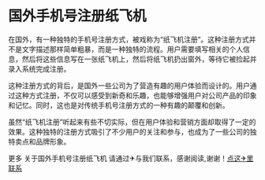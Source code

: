 # 国外手机号注册纸飞机

在国外，有一种独特的手机号注册方式，被戏称为“纸飞机注册”。这种注册方式并不是文字描述那样简单粗暴，而是一种独特的流程。用户需要填写相关的个人信息，然后将这些信息写在一张纸飞机上，然后将纸飞机扔出窗外，等待它被捡起并录入系统完成注册。

这种注册方式的背后，是国外一些公司为了营造有趣的用户体验而设计的。用户通过这种方式注册，不仅可以感受到新奇和乐趣，也能够增强用户对公司产品的印象和记忆。同时，这也是对传统手机号注册方式的一种有趣的颠覆和创新。

虽然“纸飞机注册”听起来有些不切实际，但在用户体验和营销方面却取得了一定的效果。这种独特的注册方式吸引了不少用户的关注和参与，也成为了一些公司的独特卖点和品牌形象。

更多 关于国外手机号注册纸飞机 请通过✈与我们联系，感谢阅读,谢谢！[点这✈里联系](https://a.k02.cc)
